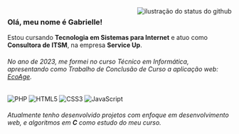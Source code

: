 <img align='right' src="https://github-readme-stats.vercel.app/api?username=gabi-ulisses&show_icons=true&title_color=6e5bbe&text_color=a792ff&icon_color=6e5bbe&bg_color=ffffff&cache_seconds=2300" alt="ilustração do status do github">

### Olá, meu nome é Gabrielle!

 Estou cursando **Tecnologia em Sistemas para Internet** e atuo como **Consultora de ITSM**, na empresa **Service Up**.
###### No ano de 2023, me formei no curso Técnico em Informática, apresentando como Trabalho de Conclusão de Curso a aplicação web: [EcoAge]().
![PHP](https://img.shields.io/badge/PHP-777BB4?style=for-the-badge&logo=php&logoColor=white) ![HTML5](https://img.shields.io/badge/HTML5-E34F26?style=for-the-badge&logo=html5&logoColor=white) ![CSS3](https://img.shields.io/badge/CSS3-1572B6?style=for-the-badge&logo=css3&logoColor=white) ![JavaScript](https://img.shields.io/badge/JavaScript-F7DF1E?style=for-the-badge&logo=javascript&logoColor=black)

###### Atualmente tenho desenvolvido projetos com enfoque em desenvolvimento web, e algoritmos em **C** como estudo do meu curso.


          


